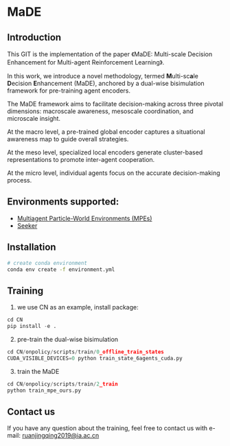 # MaDE

## Introduction 
This GIT is the implementation of the paper 《MaDE: Multi-scale Decision Enhancement for Multi-agent Reinforcement Learning》.

In this work, we introduce a novel methodology, termed **M**ulti-sc**a**le **D**ecision **E**nhancement (MaDE), anchored by a dual-wise bisimulation framework for pre-training agent encoders. 

The MaDE framework aims to facilitate decision-making across three pivotal dimensions: macroscale awareness, mesoscale coordination, and microscale insight. 

At the macro level, a pre-trained global encoder captures a situational awareness map to guide overall strategies. 

At the meso level, specialized local encoders generate cluster-based representations to promote inter-agent cooperation. 

At the micro level, individual agents focus on the accurate decision-making process. 


## Environments supported:

- [Multiagent Particle-World Environments (MPEs)](https://github.com/openai/multiagent-particle-envs)
- [Seeker]()



##  Installation

``` Bash
# create conda environment
conda env create -f environment.yml
```

## Training


1. we use CN as an example, install package:

``` Python
cd CN
pip install -e .
```

2. pre-train the dual-wise bisimulation


``` Python
cd CN/onpolicy/scripts/train/0_offline_train_states
CUDA_VISIBLE_DEVICES=0 python train_state_6agents_cuda.py
```

3. train the MaDE

``` Python
cd CN/onpolicy/scripts/train/2_train
python train_mpe_ours.py

```


## Contact us

If you have any question about the training, feel free to contact us with e-mail: ruanjingqing2019@ia.ac.cn
